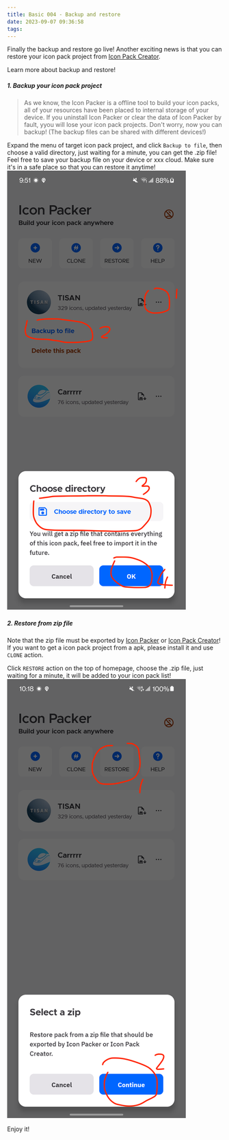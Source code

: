 ```yaml
---
title: Basic 004 - Backup and restore
date: 2023-09-07 09:36:58
tags:
---
```

Finally the backup and restore go live! Another exciting news is that you can restore your icon pack project from [Icon Pack Creator](https://play.google.com/store/apps/details?id=cn.ommiao.iconpackcreator).

Learn more about backup and restore!

##### 1. Backup your icon pack project
> As we know, the Icon Packer is a offline tool to build your icon packs, all of your resources have been placed to internal storage of your device. If you uninstall Icon Packer or clear the data of Icon Packer by fault, yyou will lose your icon pack projects.
Don't worry, now you can backup! (The backup files can be shared with different devices!)

Expand the menu of target icon pack project, and click `Backup to file`, then choose a valid directory, just waiting for a minute, you can get the .zip file! Feel free to save your backup file on your device or xxx cloud. Make sure it's in a safe place so that you can restore it anytime! 
![Backup steps](./basic-004-backup-and-restore/backup-steps.png)

##### 2. Restore from zip file
Note that the zip file must be exported by [Icon Packer](https://play.google.com/store/apps/details?id=cn.ommiao.iconpacker) or [Icon Pack Creator](https://play.google.com/store/apps/details?id=cn.ommiao.iconpackcreator)!
If you want to get a icon pack project from a apk, please install it and use `CLONE` action.

Click `RESTORE` action on the top of homepage, choose the .zip file, just waiting for a minute, it will be added to your icon pack list!
![Restore steps](./basic-004-backup-and-restore/restore-steps.png)

Enjoy it!